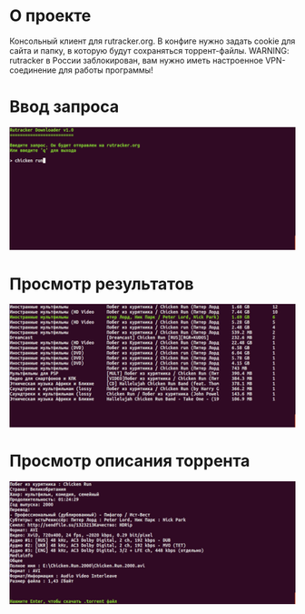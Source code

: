 # О проекте
Консольный клиент для rutracker.org. В конфиге нужно задать cookie для сайта и папку, в которую будут сохраняться
торрент-файлы. WARNING: rutracker в России заблокирован, вам нужно иметь настроенное VPN-соединение для работы
программы!
# Ввод запроса
![alt text](https://raw.githubusercontent.com/vadimpilyugin/console_downloader/master/screenshots/query_screen.png)
# Просмотр результатов
![alt text](https://raw.githubusercontent.com/vadimpilyugin/console_downloader/master/screenshots/results_screen.png)
# Просмотр описания торрента
![alt text](https://raw.githubusercontent.com/vadimpilyugin/console_downloader/master/screenshots/descr.png)
